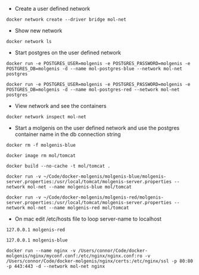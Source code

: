 
* Create a user defined network

`docker network create --driver bridge mol-net`

* Show new network


`docker network ls`


* Start postgres on the user defined network

`docker run -e POSTGRES_USER=molgenis -e POSTGRES_PASSWORD=molgenis -e POSTGRES_DB=molgenis -d --name mol-postgres-blue --network mol-net postgres`

`docker run -e POSTGRES_USER=molgenis -e POSTGRES_PASSWORD=molgenis -e POSTGRES_DB=molgenis -d --name mol-postgres-red --network mol-net postgres`


* View network and see the containers

`docker network inspect mol-net`


* Start a molgenis on the user defined network and use the postgres container name in the db connection string

`docker rm -f molgenis-blue`

`docker image rm mol/tomcat`

`docker build --no-cache -t mol/tomcat . `

`docker run -v ~/Code/docker-molgenis/molgenis-blue/molgenis-server.properties:/usr/local/tomcat/molgenis-server.properties --network mol-net --name molgenis-blue mol/tomcat`

`docker run -v ~/Code/docker-molgenis/molgenis-red/molgenis-server.properties:/usr/local/tomcat/molgenis-server.properties --network mol-net --name molgenis-red mol/tomcat`


* On mac edit /etc/hosts file to loop server-name to localhost

`127.0.0.1 molgenis-red`

`127.0.0.1 molgenis-blue`

`docker run --name nginx -v /Users/connor/Code/docker-molgenis/nginx/myconf.conf:/etc/nginx/nginx.conf:ro -v /Users/connor/Code/docker-molgenis/nginx/certs:/etc/nginx/ssl -p 80:80 -p 443:443 -d --network mol-net nginx`
